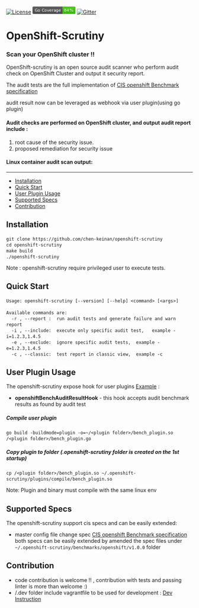 [![License](https://img.shields.io/badge/License-Apache%202.0-blue.svg)](https://github.com/chen-keinan/openshift-scrutiny/blob/main/LICENSE)
<img src="./pkg/img/coverage_badge.png" alt="test coverage badge">
[![Gitter](https://badges.gitter.im/beacon-sec/openshift-scrutiny.svg)](https://gitter.im/beacon-sec/openshift-scrutiny?utm_source=badge&utm_medium=badge&utm_campaign=pr-badge)

# OpenShift-Scrutiny

###  Scan your OpenShift cluster !!
OpenShift-scrutiny is an open source audit scanner who perform audit check on OpenShift Cluster and output it security report.

The audit tests are the full implementation of [CIS openshift Benchmark specification](https://www.cisecurity.org/benchmark/openshift/) <br>

audit result now can be leveraged as webhook via user plugin(using go plugin)
#### Audit checks are performed on OpenShift cluster, and output audit report include :
 1.  root cause of the security issue.
 2. proposed remediation for security issue

#### Linux container audit scan output:


--------------------------------------------------------------------------------------------------------

* [Installation](#installation)
* [Quick Start](#quick-start)
* [User Plugin Usage](#user-plugin-usage)
* [Supported Specs](#supported-specs)
* [Contribution](#Contribution)

## Installation

```
git clone https://github.com/chen-keinan/openshift-scrutiny
cd openshift-scrutiny
make build
./openshift-scrutiny
```

Note : openshift-scrutiny require privileged user to execute tests.

## Quick Start

```
Usage: openshift-scrutiny [--version] [--help] <command> [<args>]

Available commands are:
  -r , --report :  run audit tests and generate failure and warn report
  -i , --include:  execute only specific audit test,   example -i=1.2.3,1.4.5
  -e , --exclude:  ignore specific audit tests,  example -e=1.2.3,1.4.5
  -c , --classic:  test report in classic view,  example -c

```
## User Plugin Usage
The openshift-scrutiny expose hook for user plugins [Example](https://github.com/chen-keinan/openshift-scrutiny/tree/master/examples/plugins) :
- **openshiftBenchAuditResultHook** - this hook accepts audit benchmark results as found by audit test

##### Compile user plugin
```
go build -buildmode=plugin -o=~/<plugin folder>/bench_plugin.so /<plugin folder>/bench_plugin.go
```
##### Copy plugin to folder (.openshift-scrutiny folder is created on the 1st startup)
```
cp /<plugin folder>/bench_plugin.so ~/.openshift-scrutiny/plugins/compile/bench_plugin.so
```
Note: Plugin and binary must compile with the same linux env
## Supported Specs
The openshift-scrutiny support cis specs and can be easily extended:
- master config file change spec [CIS openshift Benchmark specification](https://www.cisecurity.org/benchmark/openshift/)
both specs can be easily extended by amended the spec files under ```~/.openshift-scrutiny/benchmarks/openshift/v1.0.0``` folder

## Contribution
- code contribution is welcome !! , contribution with tests and passing linter is more than welcome :)
- /.dev folder include vagrantfile to be used for development : [Dev Instruction](https://github.com/chen-keinan/openshift-scrutiny/tree/master/.dev)
